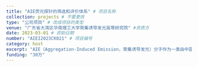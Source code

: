```yaml
---
title: "AIE荧光探针的筛选和评价体系" # 项目名称
collection: projects # 不要更改
type: "公司项目" # 改成项目的类型
venue: "广东省大湾区华南理工大学聚集诱导发光高等研究院" #资质方
date: 2023-03-01 # 资助日期
number: "AIEI2023CK021" # 项目编号
category: host
excerpt: "AIE（Aggregation-Induced Emission，聚集诱导发光）分子作为一类由中国科学家原创并引领世界的明星分子，其在溶液中分散时荧光微弱，而在聚集状态下则发出强光的独特性质，彻底颠覆了传统发光材料的应用范式。开发AIE分子筛选及评价系统，其核心意义在于建立一个高通量、自动化、智能化的平台，以系统性地加速新型AIE分子的发现、性能优化与应用转化进程。该系统能够精准对接生物医药、光电器件、环境监测等领域的具体需求，通过快速、大规模地筛选和评价候选分子的光物理特性、生物相容性及靶向识别能力等关键参数，从而极大地缩短研发周期、降低科研成本，为开发高性能的生物探针、高效的OLED材料、高灵敏度的化学传感器乃至创新的诊疗一体化药物提供强大的技术支撑，是推动AIE这一优势领域从源头创新走向产业化应用的关键环节。"
funding: "30万"
---
```

